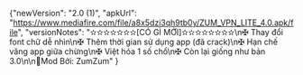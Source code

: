 {"newVersion": "2.0 (1)",
 "apkUrl": "https://www.mediafire.com/file/a8x5dzi3qh9tb0y/ZUM_VPN_LITE_4.0.apk/file",
 "versionNotes": "✫✫✫✫✫✫✫[CÓ GÌ MỚI]✫✫✫✫✫✫✫✫\n✠ Thay đổi font chữ dễ nhìn\n✠ Thêm thời gian sử dụng app (đã crack)\n✠ Hạn chế văng app giữa chừng\n✠ Việt hóa 1 số chổ\n✠ Còn lại giống như bản 3.0\n\n👤Mod Bởi: ZumZum"
}
